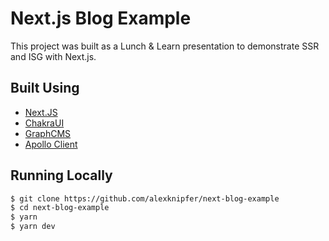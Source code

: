 # Next.js Blog Example

This project was built as a Lunch & Learn presentation to demonstrate SSR and ISG with Next.js.

## Built Using

- [Next.JS](https://nextjs.org/)
- [ChakraUI](https://chakra-ui.com/)
- [GraphCMS](https://graphcms.com/)
- [Apollo Client](https://www.apollographql.com/docs/react/)

## Running Locally

```bash
$ git clone https://github.com/alexknipfer/next-blog-example
$ cd next-blog-example
$ yarn
$ yarn dev
```
